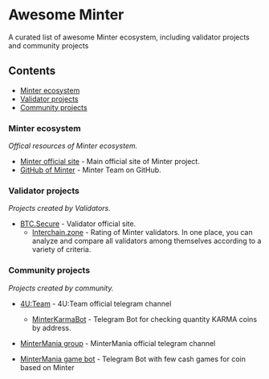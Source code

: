 # Awesome Minter

A curated list of awesome Minter ecosystem, including validator projects and community projects

## Contents

- [Minter ecosystem](#minter-ecosystem)
- [Validator projects](#validator-projects)
- [Community projects](#community-projects)

### Minter ecosystem

*Offical resources of Minter ecosystem.*

- [Minter official site](https://www.minter.network) - Main official site of Minter project.
- [GitHub of Minter](https://github.com/MinterTeam) - Minter Team on GitHub.

### Validator projects

*Projects created by Validators.*

- [BTC.Secure](https://blog.btcsecure.io) - Validator official site.
  - [Interchain.zone](https://minter.interchain.zone) - Rating of Minter validators. In one place, you can analyze and compare all validators among themselves according to a variety of criteria.

### Community projects

*Projects created by community.*

- [4U:Team](https://t.me/minter4u) - 4U:Team official telegram channel
  - [MinterKarmaBot](https://t.me/MinterKarmaBot) -  Telegram Bot for checking quantity KARMA coins by address.

- [MinterMania group](https://t.me/mintermania) - MinterMania official telegram channel
- [MinterMania game bot](https://t.me/mintermaniabot) -  Telegram Bot with few cash games for coin based on Minter